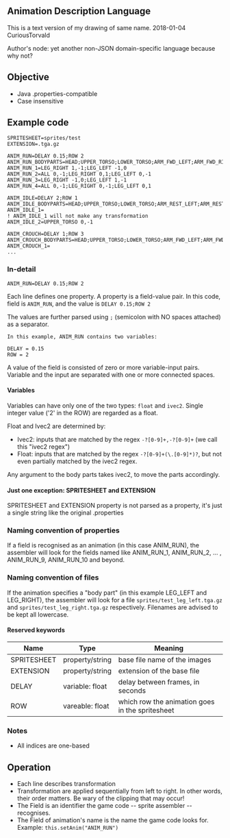 ## Animation Description Language

This is a text version of my drawing of same name. 2018-01-04 CuriousTorvald

Author's node: yet another non-JSON domain-specific language because why not?

## Objective

* Java .properties-compatible
* Case insensitive

## Example code

```
SPRITESHEET=sprites/test
EXTENSION=.tga.gz

ANIM_RUN=DELAY 0.15;ROW 2
ANIM_RUN_BODYPARTS=HEAD;UPPER_TORSO;LOWER_TORSO;ARM_FWD_LEFT;ARM_FWD_RIGHT;LEG_LEFT;LEG_RIGHT
ANIM_RUN_1=LEG_RIGHT 1,-1;LEG_LEFT -1,0
ANIM_RUN_2=ALL 0,-1;LEG_RIGHT 0,1;LEG_LEFT 0,-1
ANIM_RUN_3=LEG_RIGHT -1,0;LEG_LEFT 1,-1
ANIM_RUN_4=ALL 0,-1;LEG_RIGHT 0,-1;LEG_LEFT 0,1

ANIM_IDLE=DELAY 2;ROW 1
ANIM_IDLE_BODYPARTS=HEAD;UPPER_TORSO;LOWER_TORSO;ARM_REST_LEFT;ARM_REST_RIGHT;LEG_LEFT;LEG_RIGHT
ANIM_IDLE_1=
! ANIM_IDLE_1 will not make any transformation
ANIM_IDLE_2=UPPER_TORSO 0,-1

ANIM_CROUCH=DELAY 1;ROW 3
ANIM_CROUCH_BODYPARTS=HEAD;UPPER_TORSO;LOWER_TORSO;ARM_FWD_LEFT;ARM_FWD_RIGHT;LEG_CROUCH_LEFT;LEG_CROUCH_RIGHT
ANIM_CROUCH_1=
...
```

### In-detail

```
ANIM_RUN=DELAY 0.15;ROW 2
```

Each line defines one property. A property is a field-value pair. In this code, field is ```ANIM_RUN```, and the value is ```DELAY 0.15;ROW 2```

The values are further parsed using ```;``` (semicolon with NO spaces attached) as a separator.

```
In this example, ANIM_RUN contains two variables:

DELAY = 0.15
ROW = 2
```

A value of the field is consisted of zero or more variable-input pairs. Variable and the input are separated with one or more connected spaces.

#### Variables

Variables can have only one of the two types: ```float``` and ```ivec2```. Single integer value ('2' in the ROW) are regarded as a float.

Float and Ivec2 are determined by:

* Ivec2: inputs that are matched by the regex ```-?[0-9]+,-?[0-9]+``` (we call this "ivec2 regex")
* Float: inputs that are matched by the regex ```-?[0-9]+(\.[0-9]*)?```, but not even partially matched by the ivec2 regex.

Any argument to the body parts takes ivec2, to move the parts accordingly.

#### Just one exception: SPRITESHEET and EXTENSION

SPRITESHEET and EXTENSION property is not parsed as a property, it's just a single string like the original .properties

### Naming convention of properties

If a field is recognised as an animation (in this case ANIM_RUN), the assembler will look for the fields named like ANIM_RUN_1, ANIM_RUN_2, ... , ANIM_RUN_9, ANIM_RUN_10 and beyond.

### Naming convention of files

If the animation specifies a "body part" (in this example LEG_LEFT and LEG_RIGHT), the assembler will look for a file ```sprites/test_leg_left.tga.gz``` and ```sprites/test_leg_right.tga.gz``` respectively. Filenames are advised to be kept all lowercase.

#### Reserved keywords

|Name|Type|Meaning|
|---|---|---|
|SPRITESHEET|property/string|base file name of the images|
|EXTENSION|property/string|extension of the base file|
|DELAY|variable: float|delay between frames, in seconds|
|ROW|vareable: float|which row the animation goes in the spritesheet|

### Notes

* All indices are one-based

## Operation

* Each line describes transformation
* Transformation are applied sequentially from left to right. In other words, their order matters. Be wary of the clipping that may occur!
* The Field is an identifier the game code -- sprite assembler -- recognises.
* The Field of animation's name is the name the game code looks for. Example: ```this.setAnim("ANIM_RUN")```

